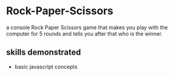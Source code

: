 # Rock-Paper-Scissors

a console Rock Paper Scissors game that makes you play with the computer for 5 rounds and tells you after that who is the winner.


## skills demonstrated

- basic javascript concepts